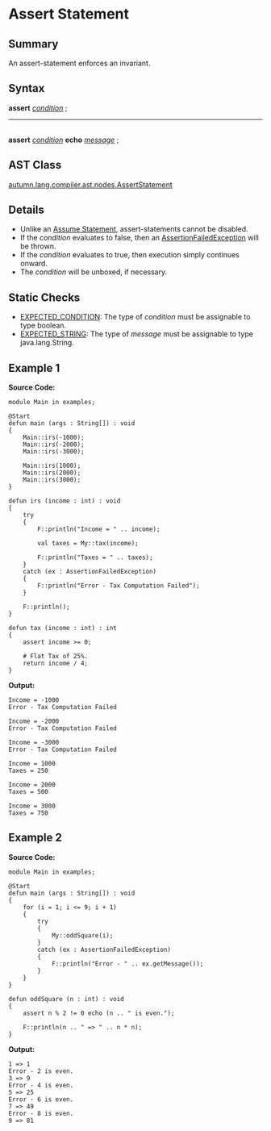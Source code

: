 # Assert Statement

## Summary

An assert-statement enforces an invariant.

## Syntax

<div class="syntax">
<b>assert</b> <i><a href="Expression.md">condition</a></i> ;<br>
<hr><br>
<b>assert</b> <i><a href="Expression.md">condition</a></i> <b>echo</b> <i><a href="Expression.md">message</a></i> ;<br>
</div>

## AST Class

[autumn.lang.compiler.ast.nodes.AssertStatement](https://www.mackenziehigh.com/autumn/javadoc/autumn/lang/compiler/ast/nodes/AssertStatement.html)

## Details

+ Unlike an <a href="Assume_Statement.md">Assume Statement</a>, assert-statements cannot be disabled.
+ If the <i>condition</i> evaluates to false, then an [AssertionFailedException](https://mackenzie-high.github.io/autumn/javadoc/autumn/lang/exceptions/AssertionFailedException.html) will be thrown.
+ If the <i>condition</i> evaluates to true, then execution simply continues onward.
+ The <i>condition</i> will be unboxed, if necessary.

## Static Checks

+ [EXPECTED_CONDITION](https://www.mackenziehigh.com/autumn/javadoc/autumn/lang/compiler/errors/ErrorCode.html#EXPECTED_CONDITION): The type of <i><i>condition</i></i> must be assignable to type boolean.
+ [EXPECTED_STRING](https://www.mackenziehigh.com/autumn/javadoc/autumn/lang/compiler/errors/ErrorCode.html#EXPECTED_STRING): The type of <i>message</i> must be assignable to type java.lang.String.

## Example 1

**Source Code:**

```plain
module Main in examples;

@Start
defun main (args : String[]) : void
{
    Main::irs(-1000);
    Main::irs(-2000);
    Main::irs(-3000);

    Main::irs(1000);
    Main::irs(2000);
    Main::irs(3000);
}

defun irs (income : int) : void
{
    try
    {
        F::println("Income = " .. income);

        val taxes = My::tax(income);

        F::println("Taxes = " .. taxes);
    }
    catch (ex : AssertionFailedException)
    {
        F::println("Error - Tax Computation Failed");
    }

    F::println();
}

defun tax (income : int) : int
{
    assert income >= 0;

    # Flat Tax of 25%.
    return income / 4; 
}
```

**Output:**

```plain
Income = -1000
Error - Tax Computation Failed

Income = -2000
Error - Tax Computation Failed

Income = -3000
Error - Tax Computation Failed

Income = 1000
Taxes = 250

Income = 2000
Taxes = 500

Income = 3000
Taxes = 750
```

## Example 2

**Source Code:**

```plain
module Main in examples;

@Start
defun main (args : String[]) : void
{
    for (i = 1; i <= 9; i + 1)
    {
        try
        {
            My::oddSquare(i);
        }
        catch (ex : AssertionFailedException)
        {
            F::println("Error - " .. ex.getMessage());
        }
    }
}

defun oddSquare (n : int) : void
{
    assert n % 2 != 0 echo (n .. " is even.");

    F::println(n .. " => " .. n * n);
}
```

**Output:**

```plain
1 => 1
Error - 2 is even.
3 => 9
Error - 4 is even.
5 => 25
Error - 6 is even.
7 => 49
Error - 8 is even.
9 => 81
```

